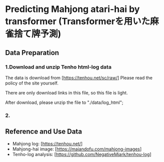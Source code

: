 # Predicting Mahjong atari-hai by transformer (Transformerを用いた麻雀捨て牌予測)

## Data Preparation

### 1.Download and unzip Tenho html-log data

The data is download from [https://tenhou.net/sc/raw/]
Please read the policy of the site yourself.

There are only download links in this file, so this file is light.

After download, please unzip the file to "./data/log_html";

### 2.


## Reference and Use Data

- Mahjong log: [<https://tenhou.net/>]
- Mahjong-hai image: [<https://majandofu.com/mahjong-images>]
- Tenho-log analysis: [<https://github.com/NegativeMjark/tenhou-log>]
